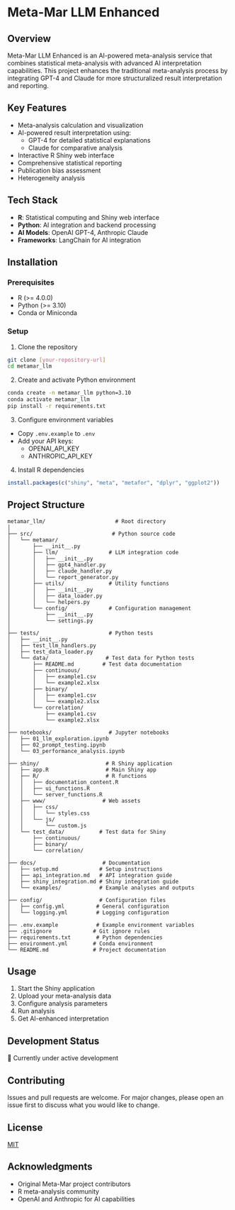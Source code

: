 # Meta-Mar LLM Enhanced

## Overview
Meta-Mar LLM Enhanced is an AI-powered meta-analysis service that combines statistical meta-analysis with advanced AI interpretation capabilities. This project enhances the traditional meta-analysis process by integrating GPT-4 and Claude for more structuralized result interpretation and reporting.

## Key Features
- Meta-analysis calculation and visualization
- AI-powered result interpretation using:
  * GPT-4 for detailed statistical explanations
  * Claude for comparative analysis
- Interactive R Shiny web interface
- Comprehensive statistical reporting
- Publication bias assessment
- Heterogeneity analysis

## Tech Stack
- **R**: Statistical computing and Shiny web interface
- **Python**: AI integration and backend processing
- **AI Models**: OpenAI GPT-4, Anthropic Claude
- **Frameworks**: LangChain for AI integration

## Installation

### Prerequisites
- R (>= 4.0.0)
- Python (>= 3.10)
- Conda or Miniconda

### Setup
1. Clone the repository
```bash
git clone [your-repository-url]
cd metamar_llm
```

2. Create and activate Python environment
```bash
conda create -n metamar_llm python=3.10
conda activate metamar_llm
pip install -r requirements.txt
```

3. Configure environment variables
- Copy `.env.example` to `.env`
- Add your API keys:
  * OPENAI_API_KEY
  * ANTHROPIC_API_KEY

4. Install R dependencies
```R
install.packages(c("shiny", "meta", "metafor", "dplyr", "ggplot2"))
```

## Project Structure
```
metamar_llm/                      # Root directory
│
├── src/                         # Python source code
│   └── metamar/
│       ├── __init__.py
│       ├── llm/                # LLM integration code
│       │   ├── __init__.py
│       │   ├── gpt4_handler.py
│       │   ├── claude_handler.py
│       │   └── report_generator.py
│       ├── utils/              # Utility functions
│       │   ├── __init__.py
│       │   ├── data_loader.py
│       │   └── helpers.py
│       └── config/             # Configuration management
│           ├── __init__.py
│           └── settings.py
│
├── tests/                      # Python tests
│   ├── __init__.py
│   ├── test_llm_handlers.py
│   ├── test_data_loader.py
│   └── data/                  # Test data for Python tests
│       ├── README.md         # Test data documentation
│       ├── continuous/
│       │   ├── example1.csv
│       │   └── example2.xlsx
│       ├── binary/
│       │   ├── example1.csv
│       │   └── example2.xlsx
│       └── correlation/
│           ├── example1.csv
│           └── example2.xlsx
│
├── notebooks/                  # Jupyter notebooks
│   ├── 01_llm_exploration.ipynb
│   ├── 02_prompt_testing.ipynb
│   └── 03_performance_analysis.ipynb
│
├── shiny/                     # R Shiny application
│   ├── app.R                  # Main Shiny app
│   ├── R/                     # R functions
│   │   ├── documentation_content.R
│   │   ├── ui_functions.R
│   │   └── server_functions.R
│   ├── www/                  # Web assets
│   │   ├── css/
│   │   │   └── styles.css
│   │   └── js/
│   │       └── custom.js
│   └── test_data/           # Test data for Shiny
│       ├── continuous/
│       ├── binary/
│       └── correlation/
│
├── docs/                     # Documentation
│   ├── setup.md             # Setup instructions
│   ├── api_integration.md   # API integration guide
│   ├── shiny_integration.md # Shiny integration guide
│   └── examples/            # Example analyses and outputs
│
├── config/                  # Configuration files
│   ├── config.yml          # General configuration
│   └── logging.yml         # Logging configuration
│
├── .env.example            # Example environment variables
├── .gitignore             # Git ignore rules
├── requirements.txt        # Python dependencies
├── environment.yml        # Conda environment
└── README.md              # Project documentation
```
## Usage
1. Start the Shiny application
2. Upload your meta-analysis data
3. Configure analysis parameters
4. Run analysis
5. Get AI-enhanced interpretation

## Development Status
🚧 Currently under active development

## Contributing
Issues and pull requests are welcome. For major changes, please open an issue first to discuss what you would like to change.

## License
[MIT](https://choosealicense.com/licenses/mit/)

## Acknowledgments
- Original Meta-Mar project contributors
- R meta-analysis community
- OpenAI and Anthropic for AI capabilities